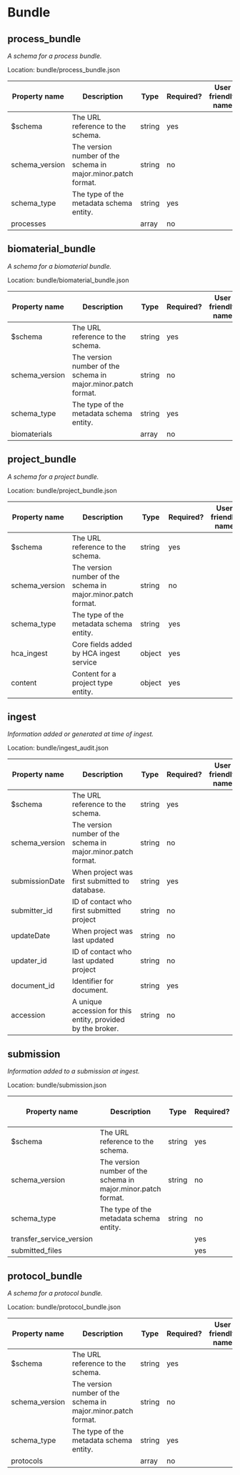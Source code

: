 # Bundle
## process_bundle
_A schema for a process bundle._

Location: bundle/process_bundle.json

Property name | Description | Type | Required? | User friendly name | Example 
--- | --- | --- | --- | --- | --- 
$schema | The URL reference to the schema. | string | yes |  | 
schema_version | The version number of the schema in major.minor.patch format. | string | no |  | 
schema_type | The type of the metadata schema entity. | string | yes |  | 
processes |  | array | no |  | 

## biomaterial_bundle
_A schema for a biomaterial bundle._

Location: bundle/biomaterial_bundle.json

Property name | Description | Type | Required? | User friendly name | Example 
--- | --- | --- | --- | --- | --- 
$schema | The URL reference to the schema. | string | yes |  | 
schema_version | The version number of the schema in major.minor.patch format. | string | no |  | 
schema_type | The type of the metadata schema entity. | string | yes |  | 
biomaterials |  | array | no |  | 

## project_bundle
_A schema for a project bundle._

Location: bundle/project_bundle.json

Property name | Description | Type | Required? | User friendly name | Example 
--- | --- | --- | --- | --- | --- 
$schema | The URL reference to the schema. | string | yes |  | 
schema_version | The version number of the schema in major.minor.patch format. | string | no |  | 
schema_type | The type of the metadata schema entity. | string | yes |  | 
hca_ingest | Core fields added by HCA ingest service | object | yes |  | 
content | Content for a project type entity. | object | yes |  | 

## ingest
_Information added or generated at time of ingest._

Location: bundle/ingest_audit.json

Property name | Description | Type | Required? | User friendly name | Example 
--- | --- | --- | --- | --- | --- 
$schema | The URL reference to the schema. | string | yes |  | 
schema_version | The version number of the schema in major.minor.patch format. | string | no |  | 4.6.1
submissionDate | When project was first submitted to database. | string | yes |  | 
submitter_id | ID of contact who first submitted project | string | no |  | 
updateDate | When project was last updated | string | no |  | 
updater_id | ID of contact who last updated project | string | no |  | 
document_id | Identifier for document. | string | yes |  | 
accession | A unique accession for this entity, provided by the broker. | string | no |  | 

## submission
_Information added to a submission at ingest._

Location: bundle/submission.json

Property name | Description | Type | Required? | User friendly name | Example 
--- | --- | --- | --- | --- | --- 
$schema | The URL reference to the schema. | string | yes |  | 
schema_version | The version number of the schema in major.minor.patch format. | string | no |  | 4.6.1
schema_type | The type of the metadata schema entity. | string | no |  | 
transfer_service_version |  |  | yes |  | 
submitted_files |  |  | yes |  | 

## protocol_bundle
_A schema for a protocol bundle._

Location: bundle/protocol_bundle.json

Property name | Description | Type | Required? | User friendly name | Example 
--- | --- | --- | --- | --- | --- 
$schema | The URL reference to the schema. | string | yes |  | 
schema_version | The version number of the schema in major.minor.patch format. | string | no |  | 
schema_type | The type of the metadata schema entity. | string | yes |  | 
protocols |  | array | no |  | 

